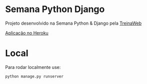 # Semana Python Django
Projeto desenvolvido na Semana Python & Django pela [TreinaWeb](https://www.treinaweb.com.br)


[Aplicação no Heroku](https://semana-python-django-treinaweb.herokuapp.com/listar_tarefas/)

# Local

Para rodar localmente use:
```venv
python manage.py runserver
```
